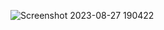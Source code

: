 ![Screenshot 2023-08-27 190422](https://github.com/ameerkhan123ak/UI-Components/assets/87577281/e8d5c2b6-0c7f-4ad5-9a38-cade9c2f3d9f)
